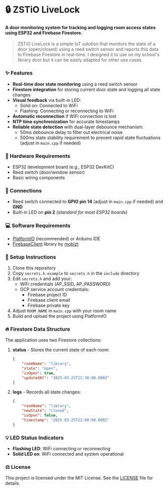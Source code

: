 # 🔒 ZSTiO LiveLock
#### A door monitoring system for tracking and logging room access states using ESP32 and Firebase Firestore.

> ZSTiO LiveLock is a simple IoT solution that monitors the state of a door (open/closed) using a reed switch sensor and reports this data to Firebase Firestore in real-time. I designed it to use on my school's library door but it can be easily adapted for other use cases.

### ✨ Features
* **Real-time door state monitoring** using a reed switch sensor
* **Firestore integration** for storing current door state and logging all state changes
* **Visual feedback** via built-in LED:
    * Solid on: Connected to WiFi
    * Flashing: Connecting or reconnecting to WiFi
* **Automatic reconnection** if WiFi connection is lost
* **NTP time synchronization** for accurate timestamps
* **Reliable state detection** with dual-layer debounce mechanism:
    * 50ms debounce delay to filter out electrical noise
    * 500ms state stability requirement to prevent rapid state fluctuations (adjust in `main.cpp` if needed)


### 🔧 Hardware Requirements
* ESP32 development board (e.g., ESP32 DevKitC)
* Reed switch (door/window sensor)
* Basic wiring components

### 🔌 Connections
* Reed switch connected to **GPIO pin 14** (adjust in `main.cpp` if needed) and **GND**
* Built-in LED on **pin 2** *(standard for most ESP32 boards)*

### 💻 Software Requirements
* [PlatformIO](https://platformio.org/) (recommended) or Arduino IDE
* [FirebaseClient](https://github.com/mobizt/FirebaseClient) library by [mobizt](https://github.com/mobizt)

### 🚀 Setup Instructions
1. Clone this repository
1. Copy `secrets.h.example` to `secrets.h` in the `include` directory
1. Edit `secrets.h` and add your:
    * WiFi credentials (AP_SSID, AP_PASSWORD)
    * GCP service account credentials:
        * Firebase project ID
        * Firebase client email
        * Firebase private key
1. Adjust `ROOM_NAME` in `main.cpp` with your room name
1. Build and upload the project using PlatformIO

### 🔥 Firestore Data Structure
The application uses two Firestore collections:
1. **status** - Stores the current state of each room:
    ```json
    {
        "roomName": "library",
        "state": "open",
        "isOpen": true,
        "updatedAt": "2025-03-25T21:30:00.000Z"
    }
    ```
1. **logs** - Records all state changes:
    ```json
    {
        "roomName": "library",
        "newState": "closed",
        "isOpen": false,
        "timestamp": "2025-03-25T22:00:00.000Z"
    }
    ```
### 💡 LED Status Indicators
* **Flashing LED**: WiFi connecting or reconnecting
* **Solid LED on**: WiFi connected and system operational

### ⚖️ License
This project is licensed under the MIT License. See the [LICENSE](LICENSE) file for details.